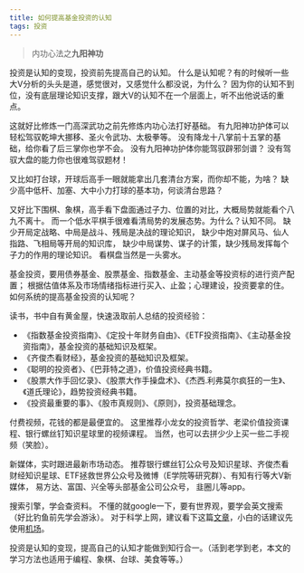 ```yaml
---
title: 如何提高基金投资的认知
tags: 投资
---
```


>内功心法之**九阳神功**

投资是认知的变现，投资前先提高自己的认知。
什么是认知呢？有的时候听一些大V分析的头头是道，感觉很对，又感觉什么都没说，为什么？
因为你的认知不到位，没有底层理论知识支撑，跟大V的认知不在一个层面上，听不出他说话的重点。

这就好比修炼一门高深武功之前先修炼内功心法打好基础。
有九阳神功护体可以轻松驾驭乾坤大挪移、圣火令武功、太极拳等。
没有降龙十八掌前十五掌的基础，给你看了后三掌你也学不会。
没有九阳神功护体你能驾驭辟邪剑谱？
没有驾驭大盘的能力你也很难驾驭题材！

又比如打台球，开球后高手一眼就能拿出几套清台方案，而你却不能，为啥？
缺少高中低杆、加塞、大中小力打球的基本功，何谈清台思路？

又好比下围棋、象棋，高手看下盘面通过子力、位置的对比，大概局势就能看个八九不离十。
而一个低水平棋手很难看清局势的发展态势。为什么？认知不同。
缺少开局定战略、中局是战斗、残局是决战的理论知识，
缺少中炮对屏风马、仙人指路、飞相局等开局的知识库，
缺少中局谋势、谋子的计策，缺少残局发挥每个子力的作用的理论知识。
看棋盘当然是一头雾水。

基金投资，要用债券基金、股票基金、指数基金、主动基金等投资标的进行资产配置；
根据估值体系及市场情绪指标进行买入、止盈；心理建设，投资要拿的住。
如何系统的提高基金投资的认知呢？

读书，书中自有黄金屋，快速汲取前人总结的投资经验：

 - 《指数基金投资指南》、《定投十年财务自由》、《ETF投资指南》、《主动基金投资指南》，基金投资的基础知识及框架。
 - 《齐俊杰看财经》，基金投资的基础知识及框架。
 - 《聪明的投资者》、《巴菲特之道》，价值投资经典书籍。
 - 《股票大作手回忆录》、《股票大作手操盘术》、《杰西.利弗莫尔疯狂的一生》、《道氏理论》，趋势投资经典书籍。
 - 《投资最重要的事》、《股市真规则》、《原则》，投资基础理念。

付费视频，花钱的都是最便宜的。
这里推荐小龙女的投资哲学、老梁价值投资课程、银行螺丝钉知识星球里的视频课程。
当然，也可以去拼少少上买一些二手视频（笑脸）。

新媒体，实时跟进最新市场动态。
推荐银行螺丝钉公众号及知识星球、齐俊杰看财经知识星球、ETF拯救世界公众号及微博（E学院等研究群）、有知有行等大V新媒体，
易方达、富国、兴全等头部基金公司公众号，
韭圈儿等app。

搜索引擎，学会查资料。
不懂的就google一下，要有世界观，要学会英文搜索（好比钓鱼前先学会游泳）。
对于科学上网，建议看下这篇[文章](https://haoel.github.io/)，小白的话建议先使用[机场](https://9.234456.xyz/abc.html?t=637977938505769286)。

投资是认知的变现，提高自己的认知才能做到知行合一。（活到老学到老，本文的学习方法也适用于编程、象棋、台球、美食等等。）
